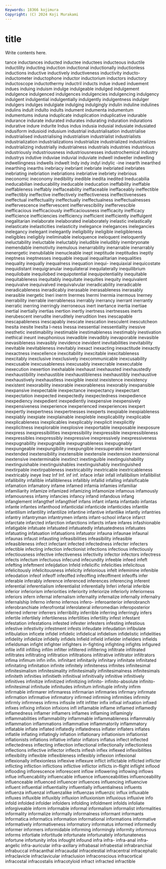 ```yaml
---
Keywords: 18366 kojimura
Copyright: (C) 2024 Koji Murakami
---
```


# title

Write contents here.



tance inductances inducted inductee inductees inducteous
inductile inductility inducting induction inductional inductionally inductionless inductions inductive inductively
inductiveness inductivity inducto- inductometer inductophone inductor inductorium inductors inductory inductoscope
inductothermy inductril inducts indue indued induement indues induing induism indulge
indulgeable indulged indulgement indulgence indulgenced indulgences indulgencies indulgencing indulgency indulgent
indulgential indulgentially indulgently indulgentness indulger indulgers indulges indulgiate indulging indulgingly
indulin induline indulines indulins indult indulto indults indument indumenta indumentum
indumentums induna induplicate induplication induplicative indurable indurance indurate indurated indurates
indurating induration indurations indurative indure indurite Indus indus indusia indusial
indusiate indusiated indusiform indusioid indusium industrial industrialisation industrialise industrialised industrialising
industrialism industrialist industrialists industrialization industrializations industrialize industrialized industrializes industrializing industrially
industrialness industrials industries industrious industriously industriousness industriousnesses industrochemical industry industrys
indutive induviae induvial induviate indwell indweller indwelling indwellingness indwells indwelt
Indy indy indyl indylic -ine inearth inearthed inearthing inearths inebriacy
inebriant inebriate inebriated inebriates inebriating inebriation inebriations inebriative inebriety inebrious
ineconomic ineconomy inedibility inedible inedita inedited Ineducabilia ineducabilian ineducability ineducable
ineducation ineffability ineffable ineffableness ineffably ineffaceability ineffaceable ineffaceably ineffectible ineffectibly
ineffective ineffectively ineffectiveness ineffectivenesses ineffectual ineffectuality ineffectually ineffectualness ineffectualnesses ineffervescence
ineffervescent ineffervescibility ineffervescible inefficacious inefficaciously inefficaciousness inefficacity inefficacy inefficience inefficiencies
inefficiency inefficient inefficiently ineffulgent inegalitarian inelaborate inelaborated inelaborately inelastic inelastically
inelasticate inelasticities inelasticity inelegance inelegances inelegancies inelegancy inelegant inelegantly ineligibility
ineligible ineligibleness ineligibles ineligibly ineliminable ineloquence ineloquent ineloquently ineluctability ineluctable
ineluctably ineludible ineludibly inembryonate inemendable inemotivity inemulous inenarrability inenarrable inenarrably
inenergetic inenubilable inenucleable inept ineptitude ineptitudes ineptly ineptness ineptnesses inequable
inequal inequalitarian inequalities inequality inequally inequalness inequation inequi- inequiaxial inequicostate
inequidistant inequigranular inequilateral inequilaterally inequilibrium inequilobate inequilobed inequipotential inequipotentiality inequitable
inequitableness inequitably inequitate inequities inequity inequivalent inequivalve inequivalved inequivalvular ineradicability
ineradicable ineradicableness ineradicably inerasable inerasableness inerasably inerasible inergetic Ineri inerm
Inermes Inermi Inermia inermous Inerney inerrability inerrable inerrableness inerrably inerrancy
inerrant inerrantly inerratic inerring inerringly inerroneous inert inertance inertia inertiae
inertial inertially inertias inertion inertly inertness inertnesses inerts inerubescent inerudite
ineruditely inerudition Ines inescapable inescapableness inescapably inescate inescation inesculent inescutcheon
Inesita inesite Ineslta I-ness Inessa inessential inessentiality inessive inesthetic inestimability
inestimable inestimableness inestimably inestivation inethical ineunt ineuphonious inevadible inevadibly inevaporable
inevasible inevasibleness inevasibly inevidence inevident inevitabilities inevitability inevitable inevitableness inevitably
inexact inexacting inexactitude inexactly inexactness inexcellence inexcitability inexcitable inexcitableness inexcitably
inexclusive inexclusively inexcommunicable inexcusability inexcusable inexcusableness inexcusably inexecrable inexecutable inexecution
inexertion inexhalable inexhaust inexhausted inexhaustedly inexhaustibility inexhaustible inexhaustibleness inexhaustibly inexhaustive
inexhaustively inexhaustless inexigible inexist inexistence inexistency inexistent inexorability inexorable inexorableness
inexorably inexpansible inexpansive inexpectable inexpectance inexpectancy inexpectant inexpectation inexpected inexpectedly
inexpectedness inexpedience inexpediency inexpedient inexpediently inexpensive inexpensively inexpensiveness inexperience inexperienced
inexperiences inexpert inexpertly inexpertness inexpertnesses inexperts inexpiable inexpiableness inexpiably inexpiate
inexplainable inexpleble inexplicability inexplicable inexplicableness inexplicables inexplicably inexplicit inexplicitly inexplicitness
inexplorable inexplosive inexportable inexposable inexposure inexpress inexpressibilities inexpressibility inexpressible inexpressibleness
inexpressibles inexpressibly inexpressive inexpressively inexpressiveness inexpugnability inexpugnable inexpugnableness inexpugnably inexpungeable
inexpungibility inexpungible inexsuperable inextant inextended inextensibility inextensible inextensile inextension inextensional
inextensive inexterminable inextinct inextinguible inextinguishability inextinguishable inextinguishables inextinguishably inextinguished inextirpable
inextirpableness inextricability inextricable inextricableness inextricably ineye Inez Inf Inf. inf
inf. inface infair infall infallibilism infallibilist infallibility infallible infallibleness infallibly
infallid infalling infalsificable infamation infamatory infame infamed infamia infamies infamiliar
infamiliarity infamize infamized infamizing infamonize infamous infamously infamousness infamy infancies
infancy infand infandous infang infanglement infangthef infangthief infans infant infanta
infantado infantas infante infantes infanthood infanticidal infanticide infanticides infantile infantilism
infantility infantilize infantine infantive infantlike infantly infantries infantry infantryman infantrymen
infants infant-school infarce infarct infarctate infarcted infarction infarctions infarcts infare
infares infashionable infatigable infatuate infatuated infatuatedly infatuatedness infatuates infatuating infatuation
infatuations infatuator infauna infaunae infaunal infaunas infaust infausting infeasibilities infeasibility
infeasible infeasibleness infect infectant infected infectedness infecter infecters infectible infecting
infection infectionist infections infectious infectiously infectiousness infective infectiveness infectivity infector
infectors infectress infects infectum infectuous infecund infecundity infeeble infeed infeft
infefting infeftment infeijdation Infeld infelicific infelicities infelicitous infelicitously infelicitousness infelicity
infelonious infelt infeminine infenible infeodation infeof infeoff infeoffed infeoffing infeoffment
infeoffs infer inferable inferably inference inferenced inferences inferencing inferent inferential
inferentialism inferentialist inferentially Inferi inferial inferible inferior inferiorism inferiorities inferiority
inferiorize inferiorly inferiorness inferiors infern infernal infernalism infernality infernalize infernally
infernalry infernalship Inferno inferno infernos infero- inferoanterior inferobranch inferobranchiate inferofrontal
inferolateral inferomedian inferoposterior inferred inferrer inferrers inferribility inferrible inferring inferringly
infers infertile infertilely infertileness infertilities infertility infest infestant infestation infestations
infested infester infesters infesting infestious infestive infestivity infestment infests infeudate
infeudation infibulate infibulation inficete infidel infidelic infidelical infidelism infidelistic infidelities
infidelity infidelize infidelly infidels Infield infield infielder infielders infields infieldsman
infight infighter infighters in-fighting infighting infights infigured infile infill infilling
infilm infilter infiltered infiltering infiltrate infiltrated infiltrates infiltrating infiltration infiltrations
infiltrative infiltrator infiltrators infima infimum infin infin. infinitant infinitarily infinitary
infinitate infinitated infinitating infinitation infinite infinitely infiniteness infinites infinitesimal infinitesimalism
infinitesimality infinitesimally infinitesimalness infinitesimals infiniteth infinities infinitieth infinitival infinitivally infinitive
infinitively infinitives infinitize infinitized infinitizing infinito- infinito-absolute infinito-infinitesimal infinitude infinitudes
infinitum infinituple infinity infirm infirmable infirmarer infirmaress infirmarian infirmaries infirmary
infirmate infirmation infirmative infirmatory infirmed infirming infirmities infirmity infirmly infirmness
infirms infissile infit infitter infix infixal infixation infixed infixes infixing
infixion infixions infl inflamable inflame inflamed inflamedly inflamedness inflamer inflamers
inflames inflaming inflamingly inflammabilities inflammability inflammable inflammableness inflammably inflammation inflammations
inflammative inflammatorily inflammatory inflatable inflate inflated inflatedly inflatedness inflater inflaters
inflates inflatile inflating inflatingly inflation inflationary inflationism inflationist inflationists inflations
inflative inflator inflators inflatus inflect inflected inflectedness inflecting inflection inflectional
inflectionally inflectionless inflections inflective inflector inflects inflesh inflex inflexed inflexibilities
inflexibility inflexible inflexibleness inflexibly inflexion inflexional inflexionally inflexionless inflexive inflexure
inflict inflictable inflicted inflicter inflicting infliction inflictions inflictive inflictor inflicts
in-flight inflight inflood inflooding inflorescence inflorescent inflow inflowering inflowing inflows
influe influencability influencable influence influenceabilities influenceability influenceable influenced influencer influences
influencing influencive influent influential influentiality influentially influentialness influents influenza influenzal
influenzalike influenzas influenzic influx influxable influxes influxible influxibly influxion influxionism
influxious influxive info infold infolded infolder infolders infolding infoldment infolds
infoliate inforgiveable inform informable informal informalism informalist informalities informality informalize
informally informalness informant informants Informatica informatics information informational informations informative
informatively informativeness informatory informatus informed informedly informer informers informidable informing
informingly informity informous informs infortiate infortitude infortunate infortunately infortunateness infortune
infortunity infos infought infound infra infra- infra-anal infra-angelic infra-auricular infra-axillary
infrabasal infrabestial infrabranchial infrabuccal infracanthal infracaudal infracelestial infracentral infracephalic infraclavicle
infraclavicular infraclusion infraconscious infracortical infracostal infracostalis infracotyloid infract infracted infractible
